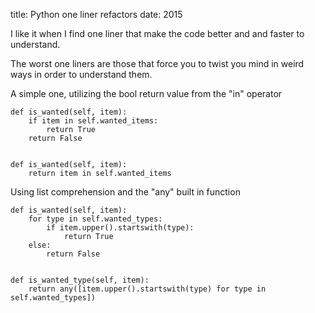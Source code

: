 title: Python one liner refactors
date: 2015

I like it when I find one liner that make the code better and
and faster to understand.

The worst one liners are those that force you to twist you mind
in weird ways in order to understand them.

A simple one, utilizing the bool return value from the "in" operator

    def is_wanted(self, item):
        if item in self.wanted_items:
            return True
        return False


    def is_wanted(self, item):
        return item in self.wanted_items


Using list comprehension and the "any" built in function

    def is_wanted(self, item):
        for type in self.wanted_types:
            if item.upper().startswith(type):
                return True
        else:
            return False


    def is_wanted_type(self, item):
        return any([item.upper().startswith(type) for type in self.wanted_types])
